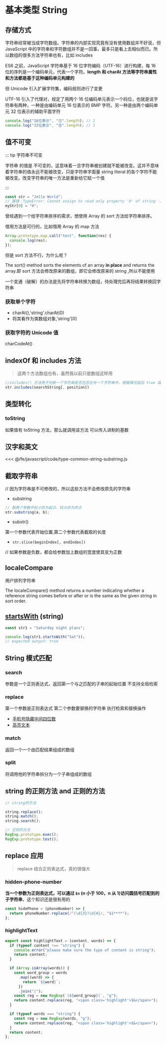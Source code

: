 # 基本类型 String

## 存储方式

字符串经常被当成字符数组。字符串的内部实现究竟有没有使用数组并不好说，但 JavaScript 中的字符串和字符数组并不是一回事，最多只是看上去相似而已。所以数组的很多方法字符串也有，比如 includes

ES6 之前，JavaScript 字符串基于 16 位字符编码（UTF-16）进行构建，每 16 位的序列是一个编码单元，代表一个字符。**length 和 charAt 方法等字符串属性和方法都是基于这种编码单元构建的**

但 Unicode 引入扩展字符集，编码规则进行了变更

UTF-16 引入了代理对，规定了用两个 16 位编码单元表示一个码位，也就是说字符串有两种，一种是由编码单元 16 位表示的 BMP 字符。另一种是由两个编码单元 32 位表示的辅助平面字符

```js
console.log("16位表示", "汉".length); // 1
console.log("32位表示", "𠮷".length); // 2
```

## 值不可变

::: tip 字符串不可变

字符串 的值是 不可变的，这意味着一旦字符串被创建就不能被改变。这并不意味着字符串的值永远不能被改变，只是字符串字面量 string literal 的各个字符不能被改变。改变字符串的唯一方法是重新给它赋一个值

:::

```js
const str = "Jello World";
// 报错：TypeError: Cannot assign to read only property '0' of string 'Jello World'
myStr[0] = "H";
```

曾经遇到一个给字符串排序的需求，想使用 Array 的 sort 方法给字符串排序。

借用方法是可行的，比如借用 Array 的 map 方法

```js
Array.prototype.map.call("test", function(res) {
  console.log(res);
});
```

但是 sort 方法不行，为什么呢？

The sort() method sorts the elements of an array **in place** and returns the array.即 sort 方法会修改原来的数组，即它会修改原来的 string ,所以不能使用

一个变通（破解）的办法是先将字符串转换为数组，待处理完后再将结果转换回字符串

### 获取单个字符

- charAt(),'string'.charAt(0)
- 将其看作为类数组对象,'string'[0]

### 获取字符的 Unicode 值

charCodeAt()

## indexOf 和 includes 方法

> 这两个方法数组也有，虽然我以前只是数组这样用

```js
//includes() 方法用于判断一个字符串是否包含在另一个字符串中，根据情况返回 true 或 false。
str.includes(searchString[, position])
```

## 类型转化

### toString

如果值有 toString 方法，那么就调用该方法
可以传入进制的基数

## 汉字和英文

<<< @/fe/javascript/code/type-common-string-substring.js

## 截取字符串

// 因为字符串是不可修改的，所以这些方法不会修改原先的字符串

- substring

```js
// 取两个参数中较小的为起点，较大的为终点
str.substring(a, b);
```

- substr()

第一个参数代表开始位置,第二个参数代表截取的长度

- `str.slice(beginIndex[, endIndex])`

// 如果参数是负数，都会给参数加上数组的宽度使其变为正数

## localeCompare

用户排列字符串

The localeCompare() method returns a number indicating whether a reference string comes before or after or is the same as the given string in sort order.

## [startsWith](https://developer.mozilla.org/en-US/docs/Web/JavaScript/Reference/Global_Objects/String/startsWith) (string)

```js
const str1 = "Saturday night plans";

console.log(str1.startsWith("Sat"));
// expected output: true
```

## String 模式匹配

### search

参数是一个正则表达式，返回第一个与之匹配的子串的起始位置
不支持全局检索

### replace

第一个参数是正则表达式
第二个参数要替换的字符串
执行检索和替换操作

- [手机号隐藏中间四位数](#hidden-phone-number)
- [高亮文本](#highlightText)

### match

返回一个一个由匹配结果组成的数组

### split

将调用他的字符串拆分为一个子串组成的数组

## string 的正则方法 and 正则的方法

```js
// string的方法

string.replace();
string.match();
string.search();
```

```js
// 正则的方法
RegExp.prototype.exec();
RegExp.prototype.test();
```

## replace 应用

> replace 结合正则表达式，真的很强大

### hidden-phone-number

**当一个参数为正则表达式，可以通过 `$n` (n 小于 100，n 从 1)访问圆括号匹配到的子字符串**，这个知识还是很有用的

```javascript
const hidePhone = (phoneNumber) => {
  return phoneNumber.replace(/^(\d{3})\d{4}/, "$1****");
};
```

### highlightText

```javascript
export const highlightText = (content, words) => {
  if (typeof content !== "string") {
    console.error("please make sure the type of content is string");
    return content;
  }

  if (Array.isArray(words)) {
    const word_group = words
      .map((word) => {
        return `${word}`;
      })
      .join("|");
    const reg = new RegExp(`(${word_group})`, "g");
    return content.replace(reg, "<span class='highlight'>$&</span>");
  }

  if (typeof words === "string") {
    const reg = new RegExp(words, "g");
    return content.replace(reg, "<span class='highlight'>$&</span>");
  }
  return content;
};
```
